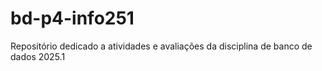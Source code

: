 # bd-p4-info251
Repositório dedicado a atividades e avaliações da disciplina de banco de dados 2025.1
